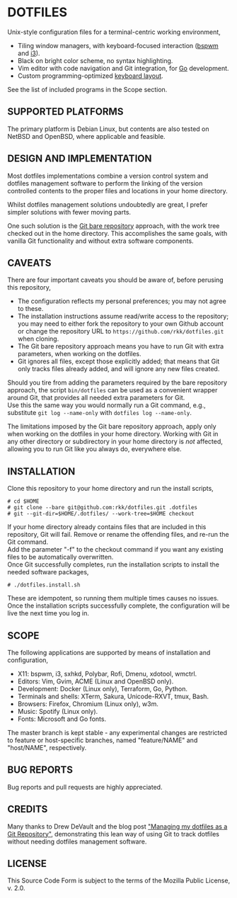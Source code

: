 # DOTFILES
Unix-style configuration files for a terminal-centric working
environment,

  - Tiling window managers, with keyboard-focused interaction ([bspwm](bspwm) and [i3](i3)).
  - Black on bright color scheme, no syntax highlighting.
  - Vim editor with code navigation and Git integration, for [Go](golang) development.
  - Custom programming-optimized [keyboard layout](dvorarkk).

See the list of included programs in the Scope section.


## SUPPORTED PLATFORMS
The primary platform is Debian Linux, but contents are
also tested on NetBSD and OpenBSD, where applicable and feasible.


## DESIGN AND IMPLEMENTATION
Most dotfiles implementations combine a version control system
and dotfiles management software to perform the linking of the
version controlled contents to the proper files and
locations in your home directory.

Whilst dotfiles management solutions undoubtedly are great, I
prefer simpler solutions with fewer moving parts.

One such solution is the [Git bare repository](gitbare)
approach, with the work tree checked out in the home directory.
This accomplishes the same goals, with vanilla Git functionality
and without extra software components.


## CAVEATS
There are four important caveats you should be aware of,
before perusing this repository,

  - The configuration reflects my personal preferences; you may not agree to these.
  - The installation instructions assume read/write access to the repository; you may need to either fork the repository to your own Github account or change the repository URL to `https://github.com/rkk/dotfiles.git` when cloning.
  - The Git bare repository approach means you have to run Git with extra parameters, when working on the dotfiles.
  - Git ignores all files, except those explicitly added; that means that Git only tracks files already added, and will ignore any new files created.

Should you tire from adding the parameters required by the bare repository
approach, the script `bin/dotfiles` can be used as a convenient wrapper
around Git, that provides all needed extra parameters for Git.  
Use this the same way you would normally run a Git command, e.g., substitute
`git log --name-only` with `dotfiles log --name-only`.  

The limitations imposed by the Git bare repository approach, apply only when
working on the dotfiles in your home directory.  Working with Git in any
other directory or subdirectory in your home directory is _not_ affected,
allowing you to run Git like you always do, everywhere else.


## INSTALLATION
Clone this repository to your home directory and run the install
scripts,

    # cd $HOME
    # git clone --bare git@github.com:rkk/dotfiles.git .dotfiles
    # git --git-dir=$HOME/.dotfiles/ --work-tree=$HOME checkout

If your home directory already contains files that are included
in this repository, Git will fail.
Remove or rename the offending files, and re-run the Git command.  
Add the parameter "-f" to the checkout command if you want any
existing files to be automatically overwritten.  
Once Git successfully completes, run the installation scripts
to install the needed software packages,

    # ./dotfiles.install.sh

These are idempotent, so running them multiple times causes no
issues.
Once the installation scripts successfully complete, the configuration
will be live the next time you log in.


## SCOPE
The following applications are supported by means of installation
and configuration,

  - X11: bspwm, i3, sxhkd, Polybar, Rofi, Dmenu, xdotool, wmctrl.
  - Editors: Vim, Gvim, ACME (Linux and OpenBSD only).
  - Development: Docker (Linux only), Terraform, Go, Python.
  - Terminals and shells: XTerm, Sakura, Unicode-RXVT, tmux, Bash.
  - Browsers: Firefox, Chromium (Linux only), w3m.
  - Music: Spotify (Linux only).
  - Fonts: Microsoft and Go fonts.

The master branch is kept stable - any experimental changes are restricted
to feature or host-specific branches, named "feature/NAME" and
"host/NAME", respectively.


## BUG REPORTS
Bug reports and pull requests are highly appreciated.


## CREDITS
Many thanks to Drew DeVault and the blog post
["Managing my dotfiles as a Git Repository"](drewdotfiles),
demonstrating this lean way of using Git to track dotfiles without needing dotfiles
management software.


## LICENSE
This Source Code Form is subject to the terms of the Mozilla Public License, v. 2.0.

[bspwm]: https://github.com/baskerville/bspwm
[i3]: https://i3wm.org
[golang]: https://golang.org
[dvorarkk]: https://github.com/rkk/Dvorarkk
[gitbare]: https://www.saintsjd.com/2011/01/what-is-a-bare-git-repository/
[drewdotfiles]: https://drewdevault.com/2019/12/30/dotfiles.html


